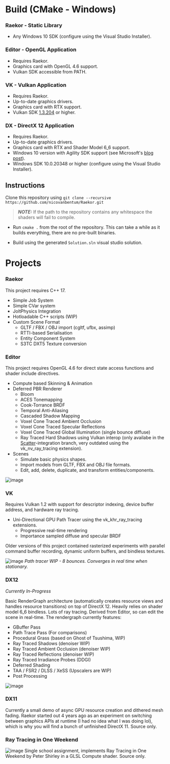 # Build (CMake - Windows)

### Raekor - Static Library
* Any Windows 10 SDK (configure using the Visual Studio Installer).

### Editor - OpenGL Application
* Requires Raekor.
* Graphics card with OpenGL 4.6 support.
* Vulkan SDK accessible from PATH.

### VK - Vulkan Application
* Requires Raekor.
* Up-to-date graphics drivers.
* Graphics card with RTX support.
* Vulkan SDK [1.3.204](https://sdk.lunarg.com/sdk/download/1.3.204.0/windows/VulkanSDK-1.3.204.0-Installer.exe) or higher.

### DX - DirectX 12 Application
* Requires Raekor.
* Up-to-date graphics drivers.
* Graphics card with RTX and Shader Model 6_6 support.
* Windows 10 version with Agility SDK support (see Microsoft's [blog post](https://devblogs.microsoft.com/directx/gettingstarted-dx12agility/#OS)).
* Windows SDK 10.0.20348 or higher (configure using the Visual Studio Installer).

## Instructions

Clone this repository using
 ```git clone --recursive https://github.com/nicovanbentum/Raekor.git```
 >**_NOTE:_** If the path to the repository contains any whitespace the shaders will fail to compile.
 
* Run ``` cmake . ``` from the root of the repository. This can take a while as it builds everything, there are no pre-built binaries.

* Build using the generated ```Solution.sln``` visual studio solution.

# Projects

### Raekor
This project requires C++ 17.

* Simple Job System
* Simple CVar system
* JoltPhysics Integration
* Hotloadable C++ scripts (WIP)
* Custom Scene Format
    - GLTF / FBX / OBJ import (cgltf, ufbx, assimp)
    - RTTI-based Serialisation
    - Entity Component System
    - S3TC DXT5 Texture conversion


### Editor
This project requires OpenGL 4.6 for direct state access functions and shader include directives. 

* Compute based Skinning & Animation
* Deferred PBR Renderer
    - Bloom
    - ACES Tonemapping
    - Cook-Torrance BRDF
    - Temporal Anti-Aliasing
    - Cascaded Shadow Mapping
    - Voxel Cone Traced Ambient Occlusion
    - Voxel Cone Traced Specular Reflections
    - Voxel Cone Traced Global Illumination (single bounce diffuse)
    - Ray Traced Hard Shadows using Vulkan interop (only availabe in the [Scatter](https://github.com/nicovanbentum/Scatter)-integration branch, very outdated using the vk_nv_ray_tracing extension).
* Scenes
    - Simulate basic physics shapes.
    - Import models from GLTF, FBX and OBJ file formats.
    - Edit, add, delete, duplicate, and transform entities/components.

![image](https://i.imgur.com/m8HLdED.png)

### VK
Requires Vulkan 1.2 with support for descriptor indexing, device buffer address, and hardware ray tracing. 
* Uni-Directional GPU Path Tracer using the vk_khr_ray_tracing extensions.
   - Progressive real-time rendering
   - Importance sampled diffuse and specular BRDF
   
Older versions of this project contained rasterized experiments with parallel command buffer recording, dynamic uniform buffers, and bindless textures.

![image](https://i.imgur.com/S4l11hb.jpg)
*Path tracer WIP - 8 bounces. Converges in real time when stationary.*

### DX12
*Currently In-Progress*

Basic RenderGraph architecture (automatically creates resource views and handles resource transitions) on top of DirectX 12. Heavily relies on shader model 6_6 bindless. Lots of ray tracing. Derived from Editor, so can edit the scene in real-time. The rendergraph currently features:

- GBuffer Pass
- Path Trace Pass (For comparisons)
- Procedural Grass (based on Ghost of Tsushima, WIP)
- Ray Traced Shadows (denoiser WIP)
- Ray Traced Ambient Occlusion (denoiser WIP)
- Ray Traced Reflections (denoiser WIP)
- Ray Traced Irradiance Probes (DDGI)
- Deferred Shading
- TAA / FSR2 / DLSS / XeSS (Upscalers are WIP)
- Post Processing

![image](https://i.imgur.com/B3pbNgd.png)

### DX11
Currently a small demo of async GPU resource creation and dithered mesh fading.
Raekor started out 4 years ago as an experiment on switching between graphics APIs at runtime (I had no idea what I was doing lol), which is why you will find a bunch of unfinished DirectX 11. Source only.

### Ray Tracing in One Weekend
![image](https://i.imgur.com/7haNfzV.png)
Single school assignment, implements Ray Tracing in One Weekend by Peter Shirley in a GLSL Compute shader. Source only.
